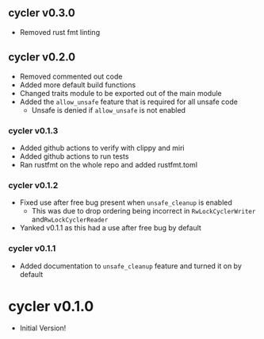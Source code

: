 ## cycler v0.3.0
- Removed rust fmt linting

## cycler v0.2.0
- Removed commented out code
- Added more default build functions
- Changed traits module to be exported out of the main module
- Added the `allow_unsafe` feature that is required for all unsafe code
  - Unsafe is denied if `allow_unsafe` is not enabled

### cycler v0.1.3
- Added github actions to verify with clippy and miri
- Added github actions to run tests
- Ran rustfmt on the whole repo and added rustfmt.toml

### cycler v0.1.2
- Fixed use after free bug present when `unsafe_cleanup` is enabled
  - This was due to drop ordering being incorrect in `RwLockCyclerWriter` and`RwLockCyclerReader`
- Yanked v0.1.1 as this had a use after free bug by default

### cycler v0.1.1
- Added documentation to `unsafe_cleanup` feature and turned it on by default

# cycler v0.1.0
- Initial Version!
